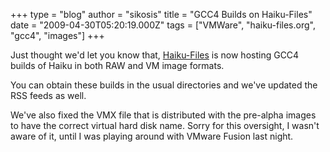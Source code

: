 +++
type = "blog"
author = "sikosis"
title = "GCC4 Builds on Haiku-Files"
date = "2009-04-30T05:20:19.000Z"
tags = ["VMWare", "haiku-files.org", "gcc4", "images"]
+++

Just thought we'd let you know that, <a href="http://files.haiku-os.org" target="_blank">Haiku-Files</a> is now hosting GCC4 builds of Haiku in both RAW and VM image formats.

You can obtain these builds in the usual directories and we've updated the RSS feeds as well.

We've also fixed the VMX file that is distributed with the pre-alpha images to have the correct virtual hard disk name. Sorry for this oversight, I wasn't aware of it, until I was playing around with VMware Fusion last night.